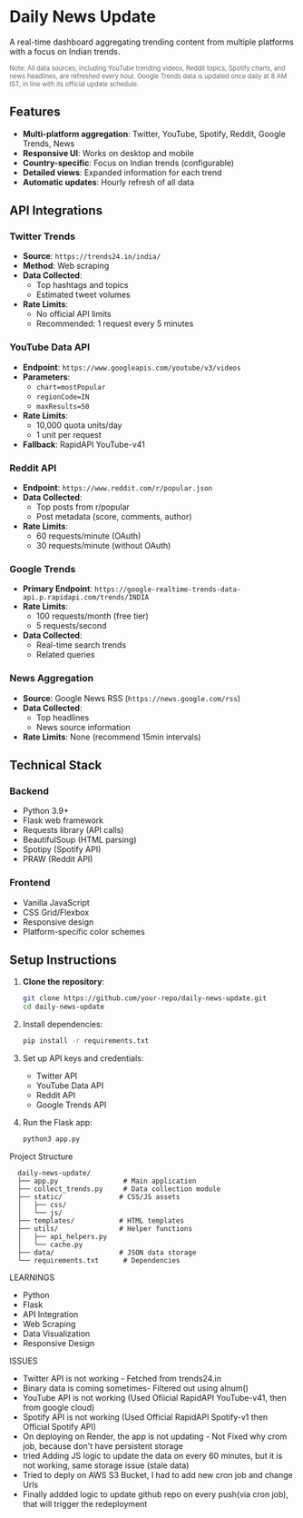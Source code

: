# Daily News Update

A real-time dashboard aggregating trending content from multiple platforms with a focus on Indian trends.

<div style="font-size: 0.8em; color: #666; margin-bottom: 1em;">
Note: All data sources, including YouTube trending videos, Reddit topics, Spotify charts, and news headlines, are refreshed every hour. Google Trends data is updated once daily at 8 AM IST, in line with its official update schedule.
</div>

## Features
- **Multi-platform aggregation**: Twitter, YouTube, Spotify, Reddit, Google Trends, News
- **Responsive UI**: Works on desktop and mobile
- **Country-specific**: Focus on Indian trends (configurable)
- **Detailed views**: Expanded information for each trend
- **Automatic updates**: Hourly refresh of all data

## API Integrations

### Twitter Trends
- **Source**: `https://trends24.in/india/`
- **Method**: Web scraping
- **Data Collected**:
  - Top hashtags and topics
  - Estimated tweet volumes
- **Rate Limits**: 
  - No official API limits
  - Recommended: 1 request every 5 minutes

### YouTube Data API
- **Endpoint**: `https://www.googleapis.com/youtube/v3/videos`
- **Parameters**:
  - `chart=mostPopular`
  - `regionCode=IN`
  - `maxResults=50`
- **Rate Limits**:
  - 10,000 quota units/day
  - 1 unit per request
- **Fallback**: RapidAPI YouTube-v41

### Reddit API
- **Endpoint**: `https://www.reddit.com/r/popular.json`
- **Data Collected**:
  - Top posts from r/popular
  - Post metadata (score, comments, author)
- **Rate Limits**:
  - 60 requests/minute (OAuth)
  - 30 requests/minute (without OAuth)

### Google Trends
- **Primary Endpoint**: `https://google-realtime-trends-data-api.p.rapidapi.com/trends/INDIA`
- **Rate Limits**:
  - 100 requests/month (free tier)
  - 5 requests/second
- **Data Collected**:
  - Real-time search trends
  - Related queries

### News Aggregation
- **Source**: Google News RSS (`https://news.google.com/rss`)
- **Data Collected**:
  - Top headlines
  - News source information
- **Rate Limits**: None (recommend 15min intervals)

## Technical Stack

### Backend
- Python 3.9+
- Flask web framework
- Requests library (API calls)
- BeautifulSoup (HTML parsing)
- Spotipy (Spotify API)
- PRAW (Reddit API)

### Frontend
- Vanilla JavaScript
- CSS Grid/Flexbox
- Responsive design
- Platform-specific color schemes

## Setup Instructions

1. **Clone the repository**:
   ```bash
   git clone https://github.com/your-repo/daily-news-update.git
   cd daily-news-update
   ```
2. Install dependencies:
    ```bash
    pip install -r requirements.txt
    ```

3. Set up API keys and credentials:
   - Twitter API
   - YouTube Data API
   - Reddit API
   - Google Trends API


4. Run the Flask app:
    ```bash
    python3 app.py
    ```


Project Structure

```
  daily-news-update/
  ├── app.py                # Main application
  ├── collect_trends.py     # Data collection module
  ├── static/              # CSS/JS assets
  │   ├── css/
  │   └── js/
  ├── templates/           # HTML templates
  ├── utils/               # Helper functions
  │   ├── api_helpers.py
  │   └── cache.py
  ├── data/                # JSON data storage
  └── requirements.txt      # Dependencies
```


LEARNINGS
- Python
- Flask
- API Integration
- Web Scraping
- Data Visualization
- Responsive Design

ISSUES
- Twitter API is not working - Fetched from trends24.in
- Binary data is coming sometimes-  Filtered out using alnum()
- YouTube API is not working (Used Ofiicial RapidAPI YouTube-v41, then from google cloud)
- Spotify API is not working (Used Official RapidAPI Spotify-v1 then Official Spotify API)
- On deploying on Render, the app is not updating - Not Fixed why crom job, because don't have persistent storage
- tried Adding JS logic to update the data on every 60 minutes, but it is not working, same storage issue (stale data)
- Tried to deply on AWS S3 Bucket, I had to add new cron job and change Urls
- Finally addded logic to update github repo on every push(via cron job), that will trigger the redeployment 

